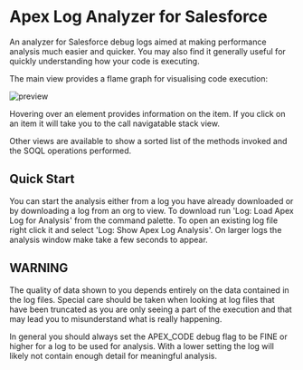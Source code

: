# Apex Log Analyzer for Salesforce

An analyzer for Salesforce debug logs aimed at making performance analysis much easier and quicker. You may also find it generally useful for quickly understanding how your code is executing.

The main view provides a flame graph for visualising code execution:

![preview](https://raw.githubusercontent.com/financialforcedev/debug-log-analyzer/main/lana/dist/images/lana-preview.gif)

Hovering over an element provides information on the item. If you click on an item it will take you to the call
navigatable stack view.

Other views are available to show a sorted list of the methods invoked and the SOQL operations performed.

## Quick Start

You can start the analysis either from a log you have already downloaded or by downloading a log from an org to view.
To download run 'Log: Load Apex Log for Analysis' from the command palette. To open an existing log file right click it
and select 'Log: Show Apex Log Analysis'. On larger logs the analysis window make take a few seconds to appear.

## WARNING

The quality of data shown to you depends entirely on the data contained in the log files. Special care should be
taken when looking at log files that have been truncated as you are only seeing a part of the execution and that
may lead you to misunderstand what is really happening.

In general you should always set the APEX_CODE debug flag to be FINE or higher for a log to be used for analysis.
With a lower setting the log will likely not contain enough detail for meaningful analysis.
